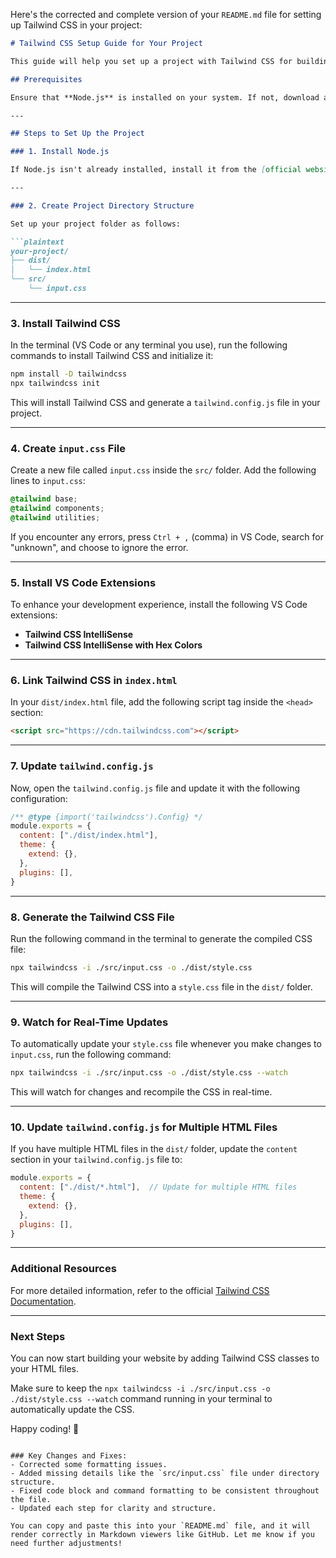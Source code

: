 Here's the corrected and complete version of your `README.md` file for setting up Tailwind CSS in your project:

```markdown
# Tailwind CSS Setup Guide for Your Project

This guide will help you set up a project with Tailwind CSS for building your website. Follow these steps to get started.

## Prerequisites

Ensure that **Node.js** is installed on your system. If not, download and install it from the [official Node.js website](https://nodejs.org/).

---

## Steps to Set Up the Project

### 1. Install Node.js

If Node.js isn't already installed, install it from the [official website](https://nodejs.org/).

---

### 2. Create Project Directory Structure

Set up your project folder as follows:

```plaintext
your-project/
├── dist/
│   └── index.html
└── src/
    └── input.css
```

---

### 3. Install Tailwind CSS

In the terminal (VS Code or any terminal you use), run the following commands to install Tailwind CSS and initialize it:

```bash
npm install -D tailwindcss
npx tailwindcss init
```

This will install Tailwind CSS and generate a `tailwind.config.js` file in your project.

---

### 4. Create `input.css` File

Create a new file called `input.css` inside the `src/` folder. Add the following lines to `input.css`:

```css
@tailwind base;
@tailwind components;
@tailwind utilities;
```

If you encounter any errors, press `Ctrl + ,` (comma) in VS Code, search for "unknown", and choose to ignore the error.

---

### 5. Install VS Code Extensions

To enhance your development experience, install the following VS Code extensions:

- **Tailwind CSS IntelliSense**
- **Tailwind CSS IntelliSense with Hex Colors**

---

### 6. Link Tailwind CSS in `index.html`

In your `dist/index.html` file, add the following script tag inside the `<head>` section:

```html
<script src="https://cdn.tailwindcss.com"></script>
```

---

### 7. Update `tailwind.config.js`

Now, open the `tailwind.config.js` file and update it with the following configuration:

```javascript
/** @type {import('tailwindcss').Config} */
module.exports = {
  content: ["./dist/index.html"],
  theme: {
    extend: {},
  },
  plugins: [],
}
```

---

### 8. Generate the Tailwind CSS File

Run the following command in the terminal to generate the compiled CSS file:

```bash
npx tailwindcss -i ./src/input.css -o ./dist/style.css
```

This will compile the Tailwind CSS into a `style.css` file in the `dist/` folder.

---

### 9. Watch for Real-Time Updates

To automatically update your `style.css` file whenever you make changes to `input.css`, run the following command:

```bash
npx tailwindcss -i ./src/input.css -o ./dist/style.css --watch
```

This will watch for changes and recompile the CSS in real-time.

---

### 10. Update `tailwind.config.js` for Multiple HTML Files

If you have multiple HTML files in the `dist/` folder, update the `content` section in your `tailwind.config.js` file to:

```javascript
module.exports = {
  content: ["./dist/*.html"],  // Update for multiple HTML files
  theme: {
    extend: {},
  },
  plugins: [],
}
```

---

### Additional Resources

For more detailed information, refer to the official [Tailwind CSS Documentation](https://tailwindcss.com/docs).

---

### Next Steps

You can now start building your website by adding Tailwind CSS classes to your HTML files.

Make sure to keep the `npx tailwindcss -i ./src/input.css -o ./dist/style.css --watch` command running in your terminal to automatically update the CSS.

Happy coding! 🚀
```

### Key Changes and Fixes:
- Corrected some formatting issues.
- Added missing details like the `src/input.css` file under directory structure.
- Fixed code block and command formatting to be consistent throughout the file.
- Updated each step for clarity and structure.

You can copy and paste this into your `README.md` file, and it will render correctly in Markdown viewers like GitHub. Let me know if you need further adjustments!